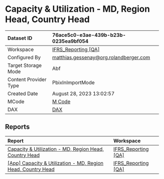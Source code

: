 



# Capacity & Utilization - MD, Region Head, Country Head

|Dataset ID|76ace5c0-e3ae-439b-b23b-0235ea9bf054|
| :--- | :--- |
|Workspace|[IFRS_Reporting [QA]](../Workspaces/IFRS_Reporting-[QA].md)|
|Configured By|matthias.gessenay@org.rolandberger.com|
|Target Storage Mode|Abf|
|Content Provider Type|PbixInImportMode|
|Created Date|August 28, 2023 13:02:57|
|MCode|[M Code](./Capacity-&-Utilization---MD,-Region-Head,-Country-Head/mcode.md)|
|DAX|[DAX](./Capacity-&-Utilization---MD,-Region-Head,-Country-Head/dax.md)|

## Reports

|Report|Workspace|
| :--- | :--- |
|[Capacity & Utilization - MD, Region Head, Country Head](../Reports/Capacity-&-Utilization---MD,-Region-Head,-Country-Head.md)|[IFRS_Reporting [QA]](../Workspaces/IFRS_Reporting-[QA].md)|
|[[App] Capacity & Utilization - MD, Region Head, Country Head](../Reports/[App]-Capacity-&-Utilization---MD,-Region-Head,-Country-Head.md)|[IFRS_Reporting [QA]](../Workspaces/IFRS_Reporting-[QA].md)|
